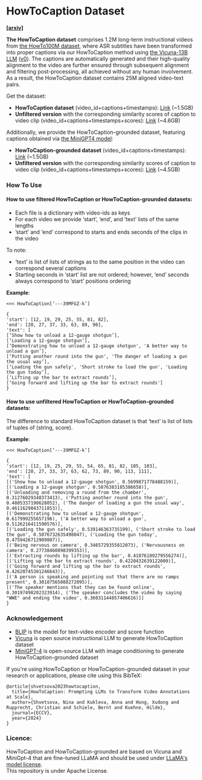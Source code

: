 # HowToCaption Dataset

[**[arxiv]**](https://arxiv.org/abs/2301.02009)

**The HowToCaption dataset** comprises
1.2M long-term instructional videos from [the HowTo100M dataset](https://www.di.ens.fr/willow/research/howto100m/), 
where ASR subtitles have been transformed into proper captions
via our HowToCaption method using [the Vicuna-13B LLM](https://lmsys.org/blog/2023-03-30-vicuna/) ([v0](https://github.com/lm-sys/FastChat/blob/main/docs/vicuna_weights_version.md)). 
The captions are automatically generated 
and their high-quality alignment to the video are further 
ensured through subsequent alignment and filtering post-processing, 
all achieved without any human involvement. As a result, the HowToCaption dataset contains 25M aligned video-text pairs.

Get the dataset:
* **HowToCaption dataset** (video_id+captions+timestamps): [Link](https://drive.google.com/file/d/1GU6G29RcVO8Og9D5CsJDS24kRs3bpJ2a/view?usp=drive_link) (~1.5GB) 
* **Unfiltered version** with 
the corresponding similarity scores of caption to video clip (video_id+captions+timestamps+scores): [Link](https://drive.google.com/file/d/1Do_anJj-FB8lGINKbUgbj7vd8AQaByzY/view?usp=drive_link) (~4.6GB)

Additionally, we provide the HowToCaption-grounded dataset, featuring captions obtained via [the MiniGPT4 model](https://minigpt-4.github.io/):
* **HowToCaption-grounded dataset** (video_id+captions+timestamps): [Link](https://drive.google.com/file/d/1zBXyCHgO8zrytd1m3ohq3eF3nFEwAMki/view?usp=drive_link) (~1.5GB)
* **Unfiltered version** with 
the corresponding similarity scores of caption to video clip (video_id+captions+timestamps+scores): [Link](https://drive.google.com/file/d/1uNqxfEgviOt-Fmr9qMb0D3OhZ3LlqeIv/view?usp=drive_link) (~4.5GB) 

### How To Use 

#### How to use filtered HowToCaption or HowToCaption-grounded datasets:  
* Each file is a dictionary with video-ids as keys 
* For each video we provide ‘start’, ‘end’, and ‘text’ lists of the same lengths  
* ’start’ and ‘end’ correspond to starts and ends seconds of the clips in the video

  
To note: 
- ‘text’ is list of lists of strings as to the same position in the video can correspond several captions
- Starting seconds in ‘start’ list are not ordered; however, ‘end’ seconds always correspond  to ’start’ positions ordering


**Example**:   

```
<<< HowToCaption[‘---39MFGZ-k’]   

{
'start': [12, 19, 29, 25, 55, 81, 82], 
'end': [20, 27, 37, 33, 63, 89, 90], 
'text': [
[‘Show how to unload a 12-gauge shotgun’], 
[‘Loading a 12-gauge shotgun’], 
[‘Demonstrating how to unload a 12-gauge shotgun', 'A better way to unload a gun’], 
[‘Putting another round into the gun', 'The danger of loading a gun the usual way’], 
[‘Loading the gun safely', 'Short stroke to load the gun', 'Loading the gun today’], 
[‘Lifting up the bar to extract rounds’], 
[‘Going forward and lifting up the bar to extract rounds'] 
}
```

#### How to use unfiltered HowToCaption or HowToCaption-grounded datasets:  

The difference to standard HowToCaption dataset is that ‘text’ is list of lists of tuples of (string, score).

**Example**:
```
<<< HowToCaption[‘---39MFGZ-k’]

{
'start': [12, 19, 25, 29, 55, 54, 65, 81, 82, 105, 103], 
'end': [20, 27, 33, 37, 63, 62, 73, 89, 90, 113, 111], 
'text': [
[('Show how to unload a 12-gauge shotgun', 0.5699871778488159)], 
[('Loading a 12-gauge shotgun', 0.5876383185386658)], 
[('Unloading and removing a round from the chamber', 0.31276029348373413), ('Putting another round into the gun', 0.4805337190628052), ('The danger of loading a gun the usual way', 0.4611629843711853)],
[('Demonstrating how to unload a 12-gauge shotgun', 0.617999255657196), ('A better way to unload a gun', 0.5126216411590576)], 
[('Loading the gun safely', 0.539146363735199), ('Short stroke to load the gun', 0.5076732635498047), ('Loading the gun today', 0.4759426712989807)], 
[('Being nervous on camera', 0.3465729355812073), ('Nervousness on camera', 0.27738460898399353)], 
[('Extracting rounds by lifting up the bar', 0.41076189279556274)], 
[('Lifting up the bar to extract rounds', 0.4220432639122009)], 
[('Going forward and lifting up the bar to extract rounds', 0.42620745301246643)], 
[('A person is speaking and pointing out that there are no ramps present', 0.30187565088272095)], 
[('The speaker mentions that they can be found online', 0.30197498202323914), ('The speaker concludes the video by saying "WWE" and ending the video', 0.36031144857406616)]]
}
```

### Acknowledgement
* [BLIP](https://github.com/salesforce/BLIP) is the model for text-video encoder and score function
* [Vicuna](https://github.com/lm-sys/FastChat/tree/main) is open source instructional LLM to generate HowToCaption dataset
* [MiniGPT-4](https://github.com/Vision-CAIR/MiniGPT-4) is open-source LLM with image conditioning  to generate HowToCaption-grounded dataset


If you're using HowToCaption or HowToCaption-grounded dataset in your research or applications, please cite using this BibTeX:

```
@article{shvetsova2023howtocaption,
  title={HowToCaption: Prompting LLMs to Transform Video Annotations at Scale},
  author={Shvetsova, Nina and Kukleva, Anna and Hong, Xudong and Rupprecht, Christian and Schiele, Bernt and Kuehne, Hilde},
  journal={ECCV},
  year={2024}
}
```


### Licence: 

HowToCaption and HowToCaption-grounded are based on Vicuna and MiniGpt-4 that are fine-tuned LLaMA and should be used under [LLaMA's model license](https://github.com/facebookresearch/llama/blob/main/LICENSE).   
This repository is under Apache License. 


